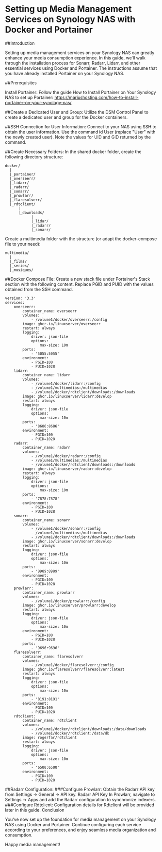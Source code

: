 # Setting up Media Management Services on Synology NAS with Docker and Portainer

##Introduction

Setting up media management services on your Synology NAS can greatly enhance your media consumption experience. In this guide, we'll walk through the installation process for Sonarr, Radarr, Lidarr, and other essential services using Docker and Portainer. The instructions assume that you have already installed Portainer on your Synology NAS.

##Prerequisites

Install Portainer: Follow the guide How to Install Portainer on Your Synology NAS to set up Portainer:
https://mariushosting.com/how-to-install-portainer-on-your-synology-nas/

##Create a Dedicated User and Group:
Utilize the DSM Control Panel to create a dedicated user and group for the Docker containers.

##SSH Connection for User Information:
Connect to your NAS using SSH to obtain the user information. Use the command id User (replace "User" with the newly created user).
Note the values for UID and GID returned by the command.


##Create Necessary Folders:
In the shared docker folder, create the following directory structure:
```
docker/
  |
  |_portainer/
  |_overseerr/
  |_lidarr/
  |_radarr/
  |_sonarr/
  |_prowlarr/
  |_flaresolverr/
  |_rdtclient/
      |
      |_downloads/
            |
            |_lidar/
            |_radarr/
            |_sonarr/
```
Create a multimedia folder with the structure (or adapt the docker-compose file to your need):
```
multimedia/
  |
  |_films/
  |_series/
  |_musiques/
```

##Docker Compose File:
Create a new stack file under Portainer's Stack section with the following content. Replace PGID and PUID with the values obtained from the SSH command.
```
version: '3.3'
services:
    overseerr:
        container_name: overseerr
        volumes:
            - /volume1/docker/overseerr:/config
        image: ghcr.io/linuxserver/overseerr
        restart: always
        logging:
            driver: json-file
            options:
                max-size: 10m
        ports:
            - '5055:5055'
        environment:
            - PGID=100
            - PUID=1028
    lidarr:
        container_name: lidarr
        volumes:
            - /volume1/docker/lidarr:/config
            - /volume1/multimedias:/multimedias
            - /volume1/docker/rdtclient/downloads:/downloads
        image: ghcr.io/linuxserver/lidarr:develop
        restart: always
        logging:
            driver: json-file
            options:
                max-size: 10m
        ports:
            - '8686:8686'
        environment:
            - PGID=100
            - PUID=1028
    radarr:
        container_name: radarr
        volumes:
            - /volume1/docker/radarr:/config
            - /volume1/multimedias:/multimedias
            - /volume1/docker/rdtclient/downloads:/downloads
        image: ghcr.io/linuxserver/radarr:develop
        restart: always
        logging:
            driver: json-file
            options:
                max-size: 10m
        ports:
            - '7878:7878'
        environment:
            - PGID=100
            - PUID=1028
    sonarr:
        container_name: sonarr
        volumes:
            - /volume1/docker/sonarr:/config
            - /volume1/multimedias:/multimedias
            - /volume1/docker/rdtclient/downloads:/downloads
        image: ghcr.io/linuxserver/sonarr:develop
        restart: always
        logging:
            driver: json-file
            options:
                max-size: 10m
        ports:
            - '8989:8989'
        environment:
            - PGID=100
            - PUID=1028
    prowlarr:
        container_name: prowlarr
        volumes:
            - /volume1/docker/prowlarr:/config
        image: ghcr.io/linuxserver/prowlarr:develop
        restart: always
        logging:
            driver: json-file
            options:
                max-size: 10m
        environment:
            - PGID=100
            - PUID=1028
        ports:
            - '9696:9696'
    flaresolverr:
        container_name: flaresolverr
        volumes:
            - /volume1/docker/flaresolverr:/config
        image: ghcr.io/flaresolverr/flaresolverr:latest
        restart: always
        logging:
            driver: json-file
            options:
                max-size: 10m
        ports:
            - '8191:8191'
        environment:
            - PGID=100
            - PUID=1028
    rdtclient:
        container_name: rdtclient
        volumes:
            - /volume1/docker/rdtclient/downloads:/data/downloads
            - /volume1/docker/rdtclient:/data/db
        image: rogerfar/rdtclient
        restart: always
        logging:
            driver: json-file
            options:
                max-size: 10m
        ports:
            - '6500:6500'
        environment:
            - PGID=100
            - PUID=1028
```

##Radarr Configuration:
###Configure Prowlarr:
Obtain the Radarr API key from Settings → General → API key.
Radarr API Key
In Prowlarr, navigate to Settings → Apps and add the Radarr configuration to synchronize indexers.
###Configure Rdtclient:
Configuration details for Rdtclient will be provided later in this guide.
Conclusion

You've now set up the foundation for media management on your Synology NAS using Docker and Portainer. Continue configuring each service according to your preferences, and enjoy seamless media organization and consumption.

Happy media management!
